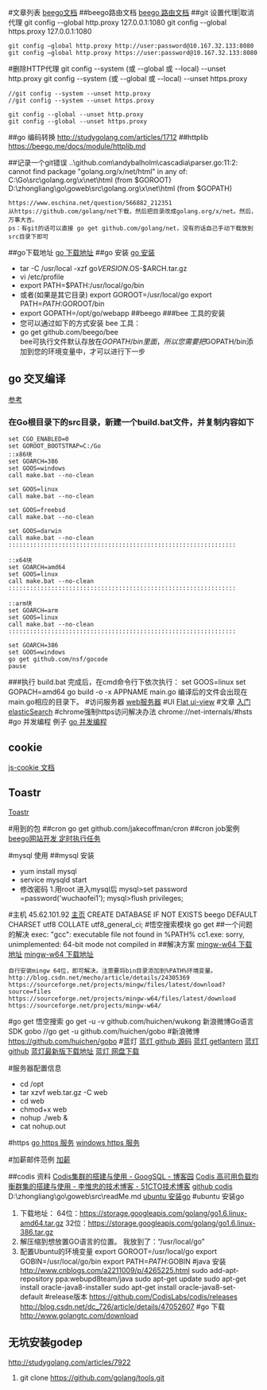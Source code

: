 #文章列表
[beego文档](https://beego.me/docs/mvc/controller/config.md)
##beego路由文档
[beego 路由文档](https://beego.me/docs/mvc/controller/router.md)
##git 设置代理|取消代理
    git config --global http.proxy 127.0.0.1:1080
    git config --global https.proxy 127.0.0.1:1080

    git config –global http.proxy http://user:password@10.167.32.133:8080
    git config –global http.proxy https://user:password@10.167.32.133:8080

#删除HTTP代理
    git config --system (或 --global 或 --local) --unset http.proxy
    git config --system (或 --global 或 --local) --unset https.proxy

    //git config --system --unset http.proxy
    //git config --system --unset https.proxy

    git config --global --unset http.proxy
    git config --global --unset https.proxy
##go 编码转换
    http://studygolang.com/articles/1712
##httplib
    https://beego.me/docs/module/httplib.md

##记录一个git错误
    ..\github.com\andybalholm\cascadia\parser.go:11:2: cannot find package "golang.org/x/net/html" in any of:
	C:\Go\src\golang.org\x\net\html (from $GOROOT)
	D:\zhongliang\go\goweb\src\golang.org\x\net\html (from $GOPATH)

    https://www.oschina.net/question/566882_212351
	从https://github.com/golang/net下载，然后把目录改成golang.org/x/net。然后，万事大吉。
    ps：有git的话可以直接 go get github.com/golang/net，没有的话自己手动下载放到src目录下即可
##go下载地址
    [go 下载地址](https://golang.org/dl/)
##go 安装
    [go 安装](https://golang.org/doc/install)
- tar -C /usr/local -xzf go$VERSION.$OS-$ARCH.tar.gz
- vi /etc/profile
- export PATH=$PATH:/usr/local/go/bin
- 或者(如果是其它目录)
    export GOROOT=/usr/local/go
    export PATH=$PATH:$GOROOT/bin
- export GOPATH=/opt/go/webapp
##beego
###bee 工具的安装
- 您可以通过如下的方式安装 bee 工具：
- go get github.com/beego/bee   
    bee可执行文件默认存放在$GOPATH/bin里面，所以您需要把$GOPATH/bin添加到您的环境变量中，才可以进行下一步
## go 交叉编译
[参考](http://www.tuicool.com/articles/fyumIzn)
### 在Go根目录下的src目录，新建一个build.bat文件，并复制内容如下
    set CGO_ENABLED=0
    set GOROOT_BOOTSTRAP=C:/Go
    ::x86块
    set GOARCH=386
    set GOOS=windows
    call make.bat --no-clean
      
    set GOOS=linux
    call make.bat --no-clean
      
    set GOOS=freebsd
    call make.bat --no-clean
      
    set GOOS=darwin
    call make.bat --no-clean
    ::::::::::::::::::::::::::::::::::::::::::::::::::::::::::::::::
      
    ::x64块
    set GOARCH=amd64
    set GOOS=linux
    call make.bat --no-clean
    ::::::::::::::::::::::::::::::::::::::::::::::::::::::::::::::::
      
    ::arm块
    set GOARCH=arm
    set GOOS=linux
    call make.bat --no-clean
    ::::::::::::::::::::::::::::::::::::::::::::::::::::::::::::::::
      
    set GOARCH=386
    set GOOS=windows
    go get github.com/nsf/gocode
    pause
###执行 build.bat
    完成后，在cmd命令行下依次执行：
    set GOOS=linux
    set GOPACH=amd64
    go build -o -x APPNAME main.go
    编译后的文件会出现在main.go相应的目录下。
#访问服务器
[web服务器](http://182.92.85.72:8888/link/edit)
#UI
[Flat ui-view](http://www.bootcss.com/p/flat-ui/)
#文章
[入门 elasticSearch](http://wiki.jikexueyuan.com/project/elasticsearch-definitive-guide-cn/)
#chrome强制https访问解决办法
    chrome://net-internals/#hsts
#go 并发编程 例子
[go 并发编程](http://studygolang.com/articles/2423)
## cookie
[js-cookie 文档](https://github.com/js-cookie/js-cookie)
##  Toastr
[Toastr](http://codeseven.github.io/toastr/)

#用到的包
##cron
    go get github.com/jakecoffman/cron
##cron job案例
[beego网站开发 定时执行任务](http://blog.csdn.net/u013401219/article/details/47278219)

#mysql 使用
##mysql 安装
- yum install mysql
- service mysqld start
- 修改密码
    1.用root 进入mysql后
    mysql>set password =password('wuchaofei1');
    mysql>flush privileges;
    
#主机 45.62.101.92
[主页](http://45.62.101.92)
    CREATE DATABASE IF NOT EXISTS beego DEFAULT CHARSET utf8 COLLATE utf8_general_ci;
#悟空搜索模块
    go get 
##一个问题的解决
    exec: "gcc": executable file not found in %PATH%
    cc1.exe: sorry, unimplemented: 64-bit mode not compiled in
##解决方案
[mingw-w64 下载地址](https://sourceforge.net/projects/mingw-w64/files/latest/download)
[mingw-w64 下载地址](http://www.mingw-w64.org/doku.php/download)

    自行安装mingw 64位，即可解决。注意要将bin目录添加到%PATH%环境变量。
    http://blog.csdn.net/mecho/article/details/24305369
    https://sourceforge.net/projects/mingw/files/latest/download?source=files
    https://sourceforge.net/projects/mingw-w64/files/latest/download
    https://sourceforge.net/projects/mingw-w64/
#go get
    悟空搜索
        go get -u -v github.com/huichen/wukong
    新浪微博Go语言SDK gobo
        //go get -u github.com/huichen/gobo
#新浪微博
    https://github.com/huichen/gobo
#蓝灯
[蓝灯 github 源码](https://github.com/getlantern/lantern)
[蓝灯 getlantern](https://www.getlantern.org/)
[蓝灯 github](https://github.com/getlantern/forum)
[蓝灯最新版下载地址](https://github.com/getlantern/forum/issues/833)
[蓝灯 网盘下载](https://ln.sync.com/dl/8d3e0f650#jm5ygm7p-qceg64ka-9pdwj8fh-vdzgsayz)


#服务器配置信息
- cd /opt
- tar xzvf web.tar.gz -C web
- cd web
- chmod+x web
- nohup ./web &
- cat nohup.out

#https
[go https 服务](http://studygolang.com/articles/2946)
[windows https 服务](http://www.cnblogs.com/developer-ios/p/6074665.html)

#加薪邮件范例
[加薪](http://shenqingshu.yjbys.com/baogao/89376.html)

##codis 资料
[Codis集群的搭建与使用 - GoogSQL - 博客园](http://www.cnblogs.com/xuanzhi201111/p/4425194.html)
[Codis 高可用负载均衡群集的搭建与使用 - 李惟忠的技术博客 - 51CTO技术博客](http://liweizhong.blog.51cto.com/1383716/1639918)
[github codis](https://github.com/CodisLabs/codis/blob/release3.2/doc/tutorial_zh.md)
D:\zhongliang\go\goweb\src\readMe.md
[ubuntu 安装go](http://blog.csdn.net/sunylat/article/details/50812998)
#ubuntu 安装go
1. 下载地址：
64位：https://storage.googleapis.com/golang/go1.6.linux-amd64.tar.gz
32位：https://storage.googleapis.com/golang/go1.6.linux-386.tar.gz
2. 解压缩到想放置GO语言的位置。
我放到了：“/usr/local/go”
3. 配置Ubuntu的环境变量
export GOROOT=/usr/local/go
export GOBIN=/usr/local/go/bin
export PATH=$PATH:$GOBIN
#java 安装
	http://www.cnblogs.com/a2211009/p/4265225.html
    sudo add-apt-repository ppa:webupd8team/java
    sudo apt-get update
    sudo apt-get install oracle-java8-installer
    sudo apt-get install oracle-java8-set-default
#release版本
https://github.com/CodisLabs/codis/releases
http://blog.csdn.net/dc_726/article/details/47052607
#go 下载
http://www.golangtc.com/download
## 无坑安装godep
http://studygolang.com/articles/7922

1. git clone https://github.com/golang/tools.git
